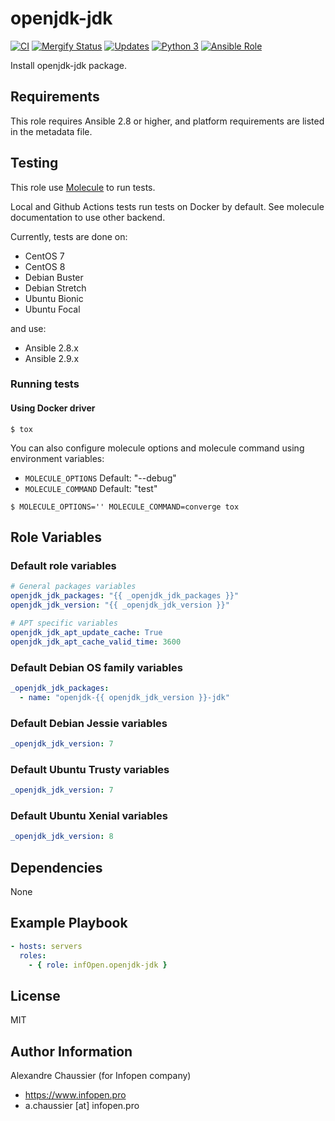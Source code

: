 # openjdk-jdk

[![CI](https://github.com/infOpen/ansible-role-openjdk-jdk/workflows/CI/badge.svg)](https://github.com/infOpen/ansible-role-openjdk-jdk/actions)
[![Mergify Status][mergify-status]][mergify]
[![Updates](https://pyup.io/repos/github/infOpen/ansible-role-openjdk-jdk/shield.svg)](https://pyup.io/repos/github/infOpen/ansible-role-openjdk-jdk/)
[![Python 3](https://pyup.io/repos/github/infOpen/ansible-role-openjdk-jdk/python-3-shield.svg)](https://pyup.io/repos/github/infOpen/ansible-role-openjdk-jdk/)
[![Ansible Role](https://img.shields.io/ansible/role/15858.svg)](https://galaxy.ansible.com/infOpen/openjdk-jdk/)

Install openjdk-jdk package.

## Requirements

This role requires Ansible 2.8 or higher,
and platform requirements are listed in the metadata file.

## Testing

This role use [Molecule](https://github.com/ansible-community/molecule) to run tests.

Local and Github Actions tests run tests on Docker by default.
See molecule documentation to use other backend.

Currently, tests are done on:
- CentOS 7
- CentOS 8
- Debian Buster
- Debian Stretch
- Ubuntu Bionic
- Ubuntu Focal

and use:
- Ansible 2.8.x
- Ansible 2.9.x

### Running tests

#### Using Docker driver

```
$ tox
```

You can also configure molecule options and molecule command using environment variables:
* `MOLECULE_OPTIONS` Default: "--debug"
* `MOLECULE_COMMAND` Default: "test"

```
$ MOLECULE_OPTIONS='' MOLECULE_COMMAND=converge tox
```

## Role Variables

### Default role variables

``` yaml
# General packages variables
openjdk_jdk_packages: "{{ _openjdk_jdk_packages }}"
openjdk_jdk_version: "{{ _openjdk_jdk_version }}"

# APT specific variables
openjdk_jdk_apt_update_cache: True
openjdk_jdk_apt_cache_valid_time: 3600
```

### Default Debian OS family variables

``` yaml
_openjdk_jdk_packages:
  - name: "openjdk-{{ openjdk_jdk_version }}-jdk"
```

### Default Debian Jessie variables

``` yaml
_openjdk_jdk_version: 7
```

### Default Ubuntu Trusty variables

``` yaml
_openjdk_jdk_version: 7
```

### Default Ubuntu Xenial variables

``` yaml
_openjdk_jdk_version: 8
```

## Dependencies

None

## Example Playbook

``` yaml
- hosts: servers
  roles:
    - { role: infOpen.openjdk-jdk }
```

## License

MIT

## Author Information

Alexandre Chaussier (for Infopen company)
- https://www.infopen.pro
- a.chaussier [at] infopen.pro

[mergify]: https://mergify.io
[mergify-status]: https://img.shields.io/endpoint.svg?url=https://gh.mergify.io/badges/infOpen/ansible-role-openjdk-jdk&style=flat
